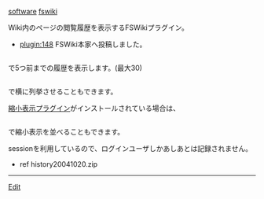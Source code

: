 ---
---
[software](/software)
[fswiki](/fswiki)

Wiki内のページの閲覧履歴を表示するFSWikiプラグイン。
* [plugin:148](plugin:148) FSWiki本家へ投稿しました。
```

```
で5つ前までの履歴を表示します。(最大30)

```

```
で横に列挙させることもできます。

[縮小表示プラグイン](/縮小表示プラグイン)がインストールされている場合は、
```

```
で縮小表示を並べることもできます。

sessionを利用しているので、ログインユーザしかあしあとは記録されません。

* ref history20041020.zip



----
[Edit](https://github.com/vitroid/vitroid.github.io/edit/master/MD/あしあとプラグイン.md)
